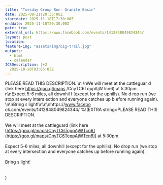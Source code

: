 ```yaml
---
title: "Tuesday Group Run- Granite Basin"
date: 2025-08-21T20:35:00Z
startdate: 2025-11-18T17:30:00Z
enddate: 2025-11-18T20:30:00Z
patr: true
external_url: https://www.facebook.com/events/1412848049824344/
layout: post
location: 
feature-img: "assets/img/big-trail.jpg"
outputs:
  - html
  - calendar
ICSDescription: |+2
  2025-10-20T03:05:03Z
---
```


PLEASE READ THIS DESCRIPTION. \n  \nWe will meet at the cattleguar  d (link here https://goo.gl/maps  /CnyTC6ToppAjWTcn6) at 5:30pm. \  n\nExpect 5-6 miles, all downhil  l (except for the uphills). No d  rop run (we stop at every inters  ection and everyone catches up b  efore running again). \n\nBring   s light!\n\n\nhttps://www.facebo  ok.com/events/1412848049824344/
%!(EXTRA string=PLEASE READ THIS DESCRIPTION. <br>
  <br>
  We will meet at the cattleguard (link here [https://goo.gl/maps/CnyTC6ToppAjWTcn6](https://goo.gl/maps/CnyTC6ToppAjWTcn6)) at 5&#58;30pm. <br>
  <br>
  Expect 5-6 miles, all downhill (except for the uphills). No drop run (we stop at every intersection and everyone catches up before running again). <br>
  <br>
  Bring s light!<br>
  <br>
  <br>
  )